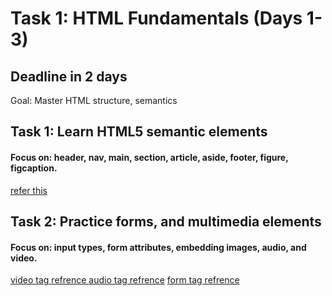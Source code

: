# **Task 1: HTML Fundamentals (Days 1-3)**

## Deadline in 2 days

Goal: Master HTML structure, semantics

## Task 1: Learn HTML5 semantic elements

#### Focus on: header, nav, main, section, article, aside, footer, figure, figcaption.

[refer this](https://www.w3schools.com/html/html5_semantic_elements.asp)

## Task 2: Practice forms, and multimedia elements

#### Focus on: input types, form attributes, embedding images, audio, and video.

[video tag refrence ](https://www.w3schools.com/html/html5_video.asp)
[audio tag refrence](https://www.w3schools.com/html/html5_audio.asp)
[form tag refrence](https://www.w3schools.com/html/html_forms.asp)
